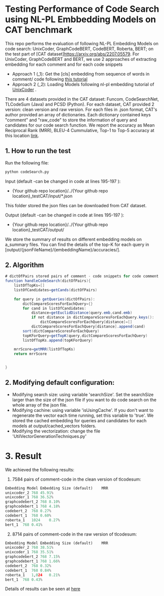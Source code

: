 # Testing Performance of Code Search using NL-PL Embbedding Models on CAT benchmark

This repo performs the evaluation of following NL-PL Embedding Models on code search: UnixCoder, GraphCodeBERT, CodeBERT, Roberta, BERT; on the test part of [CAT dataset]https://arxiv.org/abs/2207.05579. For UnixCoder, GraphCodeBERT and BERT, we use 2 approaches of extracting embedding for each comment and for each code snippets
- Approach 1 (_1): Get the [cls] embedding from sequence of words in comment/ code following [this tutorial](https://github.com/microsoft/CodeBERT/issues/112)
- Approach 2 (_2): Loading Models following nl-pl embedding tutorial of [UnixCoder](https://github.com/microsoft/CodeBERT/tree/master/UniXcoder) .

There are 4 datasets provided in the CAT dataset: Funcom, CodeSearchNet, TLCodeSum (Java) and PCSD (Python). 
For each dataset, CAT provided 2 version: clean version and raw version. For each files in .json format, CAT's author provided an array of dictionaries. Each dictionary contained keys "comment" and "raw_code" to store the information of query and candidates for our code search function.
We report the accuracy as Mean Reciprocal Rank (MRR), BLEU-4 Cummulative, Top-1 to Top-5 accuracy at this location [link](https://drive.google.com/drive/folders/1dV9tDGiJkhXgs-58pdGs4mb0dwDTH4ZJ?usp=sharing).


## 1. How to run the test 
Run the following file:
``` python
python codeSearch.py
```

Input (default -can be changed in code at lines 195-197 ):

- {Your github repo location}/../{Your github repo location}_testCAT/input/*.json

This folder stored the json files can be downloaded from CAT dataset.

Output (default -can be changed in code at lines 195-197 ): 

- {Your github repo location}/../{Your github repo location}_testCAT/output/

We store the summary of results on different embedding models on a_summary files. 
You can find the details of the top-K for each query in [output/{jsonFileName}/{embeddingName}/accuracies/].


## 2. Algorithm
``` java
# dictOfPairs stored pairs of comment - code snippets for code comment and their embedding. 
function handleCodeSearch(dictOfPairs){
    listOfTopKs=[]
    listOfCandidates=getCands(dictOfPairs)
    
    for query in getQueries(dictOfPairs):
        dictCompareScoresForEachQuery={}
        for cand in listOfCandidates:
            distance=getEuclidDistance(query.emb,cand.emb)
            if not distance in dictCompareScoresForEachQuery.keys():
                dictCompareScoresForEachQuery[distance]=[]
            dictCompareScoresForEachQuery[distance].append(cand)
        sort(dictCompareScoresForEachQuery)
        topKForQuery=getTopK(query,dictCompareScoresForEachQuery)
        listOfTopKs.append(topKForQuery)
    
    mrrScore=getMRR(listOfTopKs)
    return mrrScore

        
}
```

## 2. Modifying default configuration:

- Modifying search size: using variable 'searchSize'. Set the searchSize larger than the size of the json file if you want to do code search on the whole array of the json file.
- Modifying cachine: using variable 'isUsingCache'. If you don't want to regenerate the vector each time running, set this variable to 'true'. We stored the cached embedding for queries and candidates for each models at output/cached_vectors folders.
- Modifying the vectorization: change the file 'UtilVectorGenerationTechniques.py'

# 3. Result
We achieved the following results:

1) 7584 pairs of comment-code in the clean version of tlcodesum:
``` python
Embedding Model	Embedding Size (default)	MRR
unixcoder_2	768	45.91%
unixcoder_1	768	36.52%
graphcodebert_2	768	8.10%
graphcodebert_1	768	4.18%
codebert_2	768	0.27%
codebert_1	768	0.60%
roberta_1	1024	0.27%
bert_1	768	0.41%
```


2) 8714 pairs of comment-code in the raw version of tlcodesum:
``` python
Embedding Model	Embedding Size (default)	MRR
unixcoder_2	768	38.51%
unixcoder_1	768	35.51%
graphcodebert_2	768	7.15%
graphcodebert_1	768	1.66%
codebert_2	768	0.32%
codebert_1	768	0.84%
roberta_1	1,024	0.21%
bert_1	768	0.43%
```

Details of results can be seen at [here](https://docs.google.com/spreadsheets/d/1GotMv6QtLl3_53bPbv9GcR_XVrvJcstVeHCyFEfhack/edit#gid=598477646)